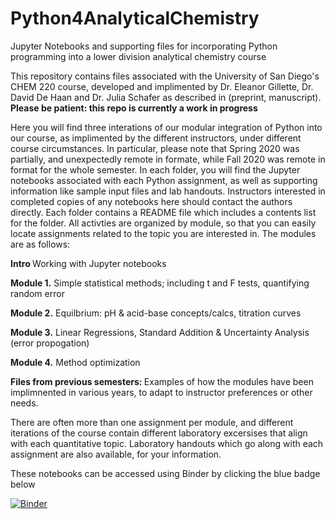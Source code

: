 # Python4AnalyticalChemistry
Jupyter Notebooks and supporting files for incorporating Python programming into a lower division analytical chemistry course

This repository contains files associated with the University of San Diego's CHEM 220 course, developed and implimented by Dr. Eleanor Gillette, Dr. David De Haan and Dr. Julia Schafer as described in (preprint, manuscript). <b> Please be patient: this repo is currently a work in progress </b>

Here you will find three interations of our modular integration of Python into our course, as implimented by the different instructors, under different course circumstances. In particular, please note that Spring 2020 was partially, and unexpectedly remote in formate, while Fall 2020 was remote in format for the whole semester. In each folder, you will find the Jupyter notebooks associated with each Python assignment, as well as supporting information like sample input files and lab handouts. Instructors interested in completed copies of any notebooks here should contact the authors directly. Each folder contains a README file which includes a contents list for the folder. All activties are organized by module, so that you can easily locate assignments related to the topic you are interested in. The modules are as follows:

<b> Intro </b>  Working with Jupyter notebooks

<b>Module 1.</b> Simple statistical methods; including t and F tests, quantifying random error

<b>Module 2.</b> Equilbrium: pH & acid-base concepts/calcs, titration curves

<b>Module 3.</b> Linear Regressions, Standard Addition & Uncertainty Analysis (error propogation)

<b>Module 4.</b> Method optimization

<b> Files from previous semesters: </b> Examples of how the modules have been implimnented in various years, to adapt to instructor preferences or other needs. 


There are often more than one assignment per module, and different iterations of the course contain different laboratory excersises that align with each quantitative topic. Laboratory handouts which go along with each assignment are also available, for your information.


These notebooks can be accessed using Binder by clicking the blue badge below

[![Binder](https://mybinder.org/badge_logo.svg)](https://mybinder.org/v2/gh/egillette/Python4AnalyticalChemistry/HEAD)
